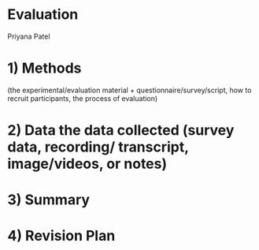 # Evaluation
Priyana Patel 

# 1) Methods 
(the experimental/evaluation material + questionnaire/survey/script, how to recruit participants, the process of evaluation)

# 2) Data the data collected (survey data, recording/ transcript, image/videos, or notes)

# 3) Summary 

# 4) Revision Plan 
